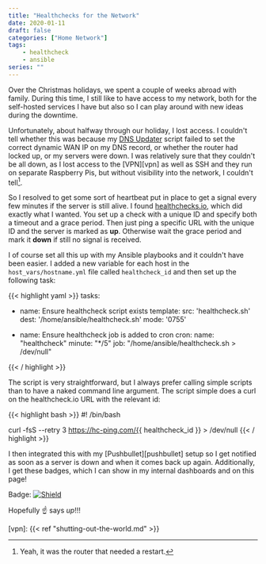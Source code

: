 ```yaml
---
title: "Healthchecks for the Network"
date: 2020-01-11
draft: false
categories: ["Home Network"]
tags:
    - healthcheck
    - ansible
series: ""
---
```


Over the Christmas holidays, we spent a couple of weeks abroad with family. During this time, I still like to have access to my network, both for the self-hosted services I have but also so I can play around with new ideas during the downtime.

Unfortunately, about halfway through our holiday, I lost access. I couldn't tell whether this was because my [DNS Updater][dns-update] script failed to set the correct dynamic WAN IP on my DNS record, or whether the router had locked up, or my servers were down. I was relatively sure that they couldn't be all down, as I lost access to the [VPN][vpn] as well as SSH and they run on separate Raspberry Pis, but without visibility into the network, I couldn't tell[^1].

So I resolved to get some sort of heartbeat put in place to get a signal every few minutes if the server is still alive. I found [healthchecks.io][healthchecks], which did exactly what I wanted. You set up a check with a unique ID and specify both a timeout and a grace period. Then just ping a specific URL with the unique ID and the server is marked as **up**. Otherwise wait the grace period and mark it **down** if still no signal is received.

I of course set all this up with my Ansible playbooks and it couldn't have been easier. I added a new variable for each host in the `host_vars/hostname.yml` file called `healthcheck_id` and then set up the following task:

<!-- markdownlint-disable -->
{{< highlight yaml >}}
tasks:
  - name: Ensure healthcheck script exists
    template:
      src: 'healthcheck.sh'
      dest: '/home/ansible/healthcheck.sh'
      mode: '0755'

  - name: Ensure healthcheck job is added to cron
    cron:
      name: "healthcheck"
      minute: "*/5"
      job: "/home/ansible/healthcheck.sh > /dev/null"

{{< / highlight >}}
<!-- markdownlint-restore-->

The script is very straightforward, but I always prefer calling simple scripts than to have a naked command line argument. The script simple does a curl on the healthcheck.io URL with the relevant id:

<!-- markdownlint-disable -->
{{< highlight bash >}}
#! /bin/bash

curl -fsS --retry 3 https://hc-ping.com/{{ healthcheck_id }} > /dev/null
{{< / highlight >}}
<!-- markdownlint-restore-->

I then integrated this with my [Pushbullet][pushbullet] setup so I get notified as soon as a server is down and when it comes back up again. Additionally, I get these badges, which I can show in my internal dashboards and on this page!

Badge: [![Shield](https://healthchecks.io/badge/f64aa0cc-cc31-4423-a248-ab9721/CK9m-Cbo/servers.svg)](https://healthchecks.io)

Hopefully :point_up: says *up*!!!

[dns-update]: https://hub.docker.com/repository/docker/pkuehne/route53-update
[healthchecks]: https://healthchecks.io/
[vpn]: {{< ref "shutting-out-the-world.md" >}}
[^1]: Yeah, it was the router that needed a restart.
